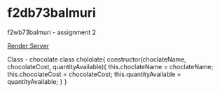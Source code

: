 # f2db73balmuri
f2wb73balmuri - assignment 2

[Render Server](https://f2db73balmuri.onrender.com/)

Class - chocolate class chololate{ constructor(choclateName, chocolateCost, quantityAvailable){ this.choclateName = choclateName; this.chocolateCost = chocolateCost; this.quantityAvailable = quantityAvailable; } }
